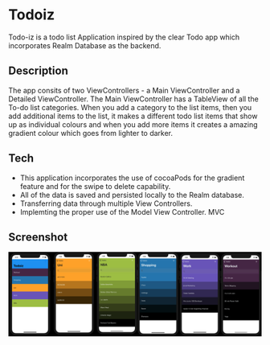 # Todoiz

Todo-iz is a todo list Application inspired by the clear Todo app which incorporates Realm Database as the backend. 

## Description
The app consits of two ViewControllers - a Main ViewController and a Detailed ViewController. The Main ViewController has a TableView of all the To-do list categories. When you add a category to the list items, then you add additional items to the list, it makes a different todo list items that show up as individual colours and when you add more items it creates a amazing gradient colour which goes from lighter to darker. 

## Tech
- This application incorporates the use of cocoaPods for the gradient feature and for the swipe to delete capability. 
- All of the data is saved and persisted locally to the Realm database. 
- Transferring data through multiple View Controllers.
- Implemting the proper use of the Model View Controller. MVC

## Screenshot

![](Screenshots/todoiz.screenshot.png)
